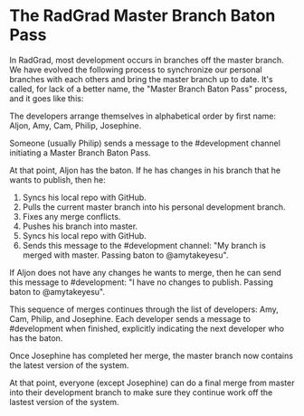 # The RadGrad Master Branch Baton Pass

In RadGrad, most development occurs in branches off the master branch.  We have evolved the following process to synchronize our personal branches with each others and bring the master branch up to date.  It's called, for lack of a better name, the "Master Branch Baton Pass" process, and it goes like this:

The developers arrange themselves in alphabetical order by first name:  Aljon, Amy, Cam, Philip, Josephine. 

Someone (usually Philip) sends a message to the #development channel initiating a Master Branch Baton Pass.  

At that point, Aljon has the baton.  If he has changes in his branch that he wants to publish, then he:

  1. Syncs his local repo with GitHub.
  2. Pulls the current master branch into his personal development branch.
  2. Fixes any merge conflicts.
  3. Pushes his branch into master.
  4. Syncs his local repo with GitHub.
  5. Sends this message to the #development channel: "My branch is merged with master. Passing baton to @amytakeyesu".
  
If Aljon does not have any changes he wants to merge, then he can send this message to #development: "I have no changes to publish. Passing baton to @amytakeyesu".

This sequence of merges continues through the list of developers: Amy, Cam, Philip, and Josephine. Each developer sends a message to #development when finished, explicitly indicating the next developer who has the baton.

Once Josephine has completed her merge, the master branch now contains the latest version of the system.

At that point, everyone (except Josephine) can do a final merge from master into their development branch to make sure they continue work off the lastest version of the system. 
